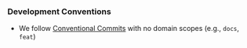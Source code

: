 ### Development Conventions
- We follow [Conventional Commits](https://www.conventionalcommits.org/) with no domain scopes (e.g., `docs`, `feat`)

